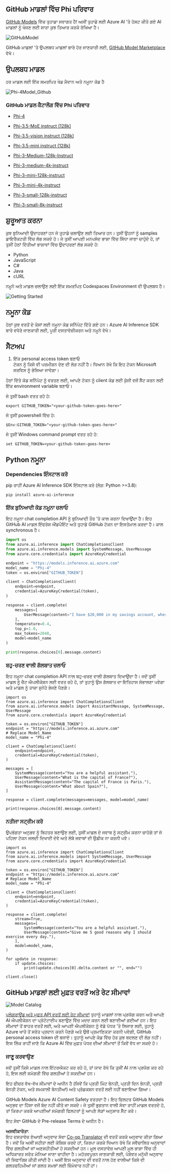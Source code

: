 <!--
CO_OP_TRANSLATOR_METADATA:
{
  "original_hash": "fb67a08b9fc911a10ed58081fadef416",
  "translation_date": "2025-05-09T08:46:41+00:00",
  "source_file": "md/01.Introduction/02/02.GitHubModel.md",
  "language_code": "pa"
}
-->
## GitHub ਮਾਡਲਾਂ ਵਿੱਚ Phi ਪਰਿਵਾਰ

[GitHub Models](https://github.com/marketplace/models) ਵਿੱਚ ਤੁਹਾਡਾ ਸਵਾਗਤ ਹੈ! ਅਸੀਂ ਤੁਹਾਡੇ ਲਈ Azure AI 'ਤੇ ਹੋਸਟ ਕੀਤੇ ਗਏ AI ਮਾਡਲਾਂ ਨੂੰ ਖੋਜਣ ਲਈ ਸਾਰਾ ਕੁਝ ਤਿਆਰ ਕਰਕੇ ਰੱਖਿਆ ਹੈ।

![GitHubModel](../../../../../translated_images/GitHub_ModelCatalog.4fc858ab26afe64c43f5e423ad0c5c733878bb536fdb027a5bcf1f80c41b0633.pa.png)

GitHub ਮਾਡਲਾਂ 'ਤੇ ਉਪਲਬਧ ਮਾਡਲਾਂ ਬਾਰੇ ਹੋਰ ਜਾਣਕਾਰੀ ਲਈ, [GitHub Model Marketplace](https://github.com/marketplace/models) ਵੇਖੋ।

## ਉਪਲਬਧ ਮਾਡਲ

ਹਰ ਮਾਡਲ ਲਈ ਇੱਕ ਸਮਰਪਿਤ ਖੇਡ ਮੈਦਾਨ ਅਤੇ ਨਮੂਨਾ ਕੋਡ ਹੈ

![Phi-4Model_Github](../../../../../translated_images/GitHub_ModelPlay.998e294f6ee69c3ca174c880b32af9feec4221d0d787de899ad9bb2da3b58981.pa.png)

### GitHub ਮਾਡਲ ਕੈਟਾਲੌਗ ਵਿੱਚ Phi ਪਰਿਵਾਰ

- [Phi-4](https://github.com/marketplace/models/azureml/Phi-4)

- [Phi-3.5-MoE instruct (128k)](https://github.com/marketplace/models/azureml/Phi-3-5-MoE-instruct)

- [Phi-3.5-vision instruct (128k)](https://github.com/marketplace/models/azureml/Phi-3-5-vision-instruct)

- [Phi-3.5-mini instruct (128k)](https://github.com/marketplace/models/azureml/Phi-3-5-mini-instruct)

- [Phi-3-Medium-128k-Instruct](https://github.com/marketplace/models/azureml/Phi-3-medium-128k-instruct)

- [Phi-3-medium-4k-instruct](https://github.com/marketplace/models/azureml/Phi-3-medium-4k-instruct)

- [Phi-3-mini-128k-instruct](https://github.com/marketplace/models/azureml/Phi-3-mini-128k-instruct)

- [Phi-3-mini-4k-instruct](https://github.com/marketplace/models/azureml/Phi-3-mini-4k-instruct)

- [Phi-3-small-128k-instruct](https://github.com/marketplace/models/azureml/Phi-3-small-128k-instruct)

- [Phi-3-small-8k-instruct](https://github.com/marketplace/models/azureml/Phi-3-small-8k-instruct)

## ਸ਼ੁਰੂਆਤ ਕਰਨਾ

ਕੁਝ ਬੁਨਿਆਦੀ ਉਦਾਹਰਣਾਂ ਹਨ ਜੋ ਤੁਹਾਡੇ ਚਲਾਉਣ ਲਈ ਤਿਆਰ ਹਨ। ਤੁਸੀਂ ਉਹਨਾਂ ਨੂੰ samples ਡਾਇਰੈਕਟਰੀ ਵਿੱਚ ਲੱਭ ਸਕਦੇ ਹੋ। ਜੇ ਤੁਸੀਂ ਆਪਣੀ ਮਨਪਸੰਦ ਭਾਸ਼ਾ ਵਿੱਚ ਸਿੱਧਾ ਜਾਣਾ ਚਾਹੁੰਦੇ ਹੋ, ਤਾਂ ਤੁਸੀਂ ਹੇਠਾਂ ਦਿੱਤੀਆਂ ਭਾਸ਼ਾਵਾਂ ਵਿੱਚ ਉਦਾਹਰਣਾਂ ਲੱਭ ਸਕਦੇ ਹੋ:

- Python  
- JavaScript  
- C#  
- Java  
- cURL  

ਨਮੂਨੇ ਅਤੇ ਮਾਡਲ ਚਲਾਉਣ ਲਈ ਇੱਕ ਸਮਰਪਿਤ Codespaces Environment ਵੀ ਉਪਲਬਧ ਹੈ।

![Getting Started](../../../../../translated_images/GitHub_ModelGetStarted.b4b839a081583da39bc976c2f0d8ac4603d3b8c23194b16cc9e0a1014f5611d0.pa.png)

## ਨਮੂਨਾ ਕੋਡ

ਹੇਠਾਂ ਕੁਝ ਵਰਤੋਂ ਦੇ ਕੇਸਾਂ ਲਈ ਨਮੂਨਾ ਕੋਡ ਸਨਿੱਪੇਟ ਦਿੱਤੇ ਗਏ ਹਨ। Azure AI Inference SDK ਬਾਰੇ ਵਧੇਰੇ ਜਾਣਕਾਰੀ ਲਈ, ਪੂਰੀ ਦਸਤਾਵੇਜ਼ੀਕਰਨ ਅਤੇ ਨਮੂਨੇ ਵੇਖੋ।

## ਸੈੱਟਅਪ

1. ਇੱਕ personal access token ਬਣਾਓ  
ਟੋਕਨ ਨੂੰ ਕਿਸੇ ਵੀ ਪਰਮੀਸ਼ਨ ਦੇਣ ਦੀ ਲੋੜ ਨਹੀਂ ਹੈ। ਧਿਆਨ ਰੱਖੋ ਕਿ ਇਹ ਟੋਕਨ Microsoft ਸਰਵਿਸ ਨੂੰ ਭੇਜਿਆ ਜਾਵੇਗਾ।

ਹੇਠਾਂ ਦਿੱਤੇ ਕੋਡ ਸਨਿੱਪੇਟ ਨੂੰ ਵਰਤਣ ਲਈ, ਆਪਣੇ ਟੋਕਨ ਨੂੰ client ਕੋਡ ਲਈ ਕੁੰਜੀ ਵਜੋਂ ਸੈੱਟ ਕਰਨ ਲਈ ਇੱਕ environment variable ਬਣਾਓ।

ਜੇ ਤੁਸੀਂ bash ਵਰਤ ਰਹੇ ਹੋ:  
```
export GITHUB_TOKEN="<your-github-token-goes-here>"
```  
ਜੇ ਤੁਸੀਂ powershell ਵਿੱਚ ਹੋ:  

```
$Env:GITHUB_TOKEN="<your-github-token-goes-here>"
```  

ਜੇ ਤੁਸੀਂ Windows command prompt ਵਰਤ ਰਹੇ ਹੋ:  

```
set GITHUB_TOKEN=<your-github-token-goes-here>
```  

## Python ਨਮੂਨਾ

### Dependencies ਇੰਸਟਾਲ ਕਰੋ  
pip ਰਾਹੀਂ Azure AI Inference SDK ਇੰਸਟਾਲ ਕਰੋ (ਲੋੜ: Python >=3.8):  

```
pip install azure-ai-inference
```  
### ਇੱਕ ਬੁਨਿਆਦੀ ਕੋਡ ਨਮੂਨਾ ਚਲਾਓ

ਇਹ ਨਮੂਨਾ chat completion API ਨੂੰ ਬੁਨਿਆਦੀ ਤੌਰ 'ਤੇ ਕਾਲ ਕਰਨਾ ਦਿਖਾਉਂਦਾ ਹੈ। ਇਹ GitHub AI ਮਾਡਲ ਇੰਫਰੰਸ ਐਂਡਪੌਇੰਟ ਅਤੇ ਤੁਹਾਡੇ GitHub ਟੋਕਨ ਦਾ ਇਸਤੇਮਾਲ ਕਰਦਾ ਹੈ। ਕਾਲ synchronous ਹੈ।

```python
import os
from azure.ai.inference import ChatCompletionsClient
from azure.ai.inference.models import SystemMessage, UserMessage
from azure.core.credentials import AzureKeyCredential

endpoint = "https://models.inference.ai.azure.com"
model_name = "Phi-4"
token = os.environ["GITHUB_TOKEN"]

client = ChatCompletionsClient(
    endpoint=endpoint,
    credential=AzureKeyCredential(token),
)

response = client.complete(
    messages=[
        UserMessage(content="I have $20,000 in my savings account, where I receive a 4% profit per year and payments twice a year. Can you please tell me how long it will take for me to become a millionaire? Also, can you please explain the math step by step as if you were explaining it to an uneducated person?"),
    ],
    temperature=0.4,
    top_p=1.0,
    max_tokens=2048,
    model=model_name
)

print(response.choices[0].message.content)
```

### ਬਹੁ-ਚਰਣ ਵਾਲੀ ਗੱਲਬਾਤ ਚਲਾਓ

ਇਹ ਨਮੂਨਾ chat completion API ਨਾਲ ਬਹੁ-ਚਰਣ ਵਾਲੀ ਗੱਲਬਾਤ ਦਿਖਾਉਂਦਾ ਹੈ। ਜਦੋਂ ਤੁਸੀਂ ਮਾਡਲ ਨੂੰ ਚੈਟ ਐਪਲੀਕੇਸ਼ਨ ਲਈ ਵਰਤ ਰਹੇ ਹੋ, ਤਾਂ ਤੁਹਾਨੂੰ ਉਸ ਗੱਲਬਾਤ ਦਾ ਇਤਿਹਾਸ ਸੰਭਾਲਣਾ ਪਵੇਗਾ ਅਤੇ ਮਾਡਲ ਨੂੰ ਤਾਜ਼ਾ ਸੁਨੇਹੇ ਭੇਜਣੇ ਪੈਣਗੇ।

```
import os
from azure.ai.inference import ChatCompletionsClient
from azure.ai.inference.models import AssistantMessage, SystemMessage, UserMessage
from azure.core.credentials import AzureKeyCredential

token = os.environ["GITHUB_TOKEN"]
endpoint = "https://models.inference.ai.azure.com"
# Replace Model_Name
model_name = "Phi-4"

client = ChatCompletionsClient(
    endpoint=endpoint,
    credential=AzureKeyCredential(token),
)

messages = [
    SystemMessage(content="You are a helpful assistant."),
    UserMessage(content="What is the capital of France?"),
    AssistantMessage(content="The capital of France is Paris."),
    UserMessage(content="What about Spain?"),
]

response = client.complete(messages=messages, model=model_name)

print(response.choices[0].message.content)
```

### ਨਤੀਜਾ ਸਟ੍ਰੀਮ ਕਰੋ

ਉਪਭੋਗਤਾ ਅਨੁਭਵ ਨੂੰ ਬਿਹਤਰ ਬਣਾਉਣ ਲਈ, ਤੁਸੀਂ ਮਾਡਲ ਦੇ ਜਵਾਬ ਨੂੰ ਸਟ੍ਰੀਮ ਕਰਨਾ ਚਾਹੋਗੇ ਤਾਂ ਜੋ ਪਹਿਲਾ ਟੋਕਨ ਜਲਦੀ ਦਿਖਾਈ ਦੇਵੇ ਅਤੇ ਲੰਬੇ ਜਵਾਬਾਂ ਦੀ ਉਡੀਕ ਨਾ ਕਰਨੀ ਪਵੇ।

```
import os
from azure.ai.inference import ChatCompletionsClient
from azure.ai.inference.models import SystemMessage, UserMessage
from azure.core.credentials import AzureKeyCredential

token = os.environ["GITHUB_TOKEN"]
endpoint = "https://models.inference.ai.azure.com"
# Replace Model_Name
model_name = "Phi-4"

client = ChatCompletionsClient(
    endpoint=endpoint,
    credential=AzureKeyCredential(token),
)

response = client.complete(
    stream=True,
    messages=[
        SystemMessage(content="You are a helpful assistant."),
        UserMessage(content="Give me 5 good reasons why I should exercise every day."),
    ],
    model=model_name,
)

for update in response:
    if update.choices:
        print(update.choices[0].delta.content or "", end="")

client.close()
```

## GitHub ਮਾਡਲਾਂ ਲਈ ਮੁਫ਼ਤ ਵਰਤੋਂ ਅਤੇ ਰੇਟ ਸੀਮਾਵਾਂ

![Model Catalog](../../../../../translated_images/GitHub_Model.0c2abb992151c5407046e2b763af51505ff709f04c0950785e0300fdc8c55a0c.pa.png)

[ਪਲੇਗਰਾਊਂਡ ਅਤੇ ਮੁਫ਼ਤ API ਵਰਤੋਂ ਲਈ ਰੇਟ ਸੀਮਾਵਾਂ](https://docs.github.com/en/github-models/prototyping-with-ai-models#rate-limits) ਤੁਹਾਨੂੰ ਮਾਡਲਾਂ ਨਾਲ ਪ੍ਰਯੋਗ ਕਰਨ ਅਤੇ ਆਪਣੇ AI ਐਪਲੀਕੇਸ਼ਨ ਦਾ ਪ੍ਰੋਟੋਟਾਈਪ ਬਣਾਉਣ ਵਿੱਚ ਮਦਦ ਕਰਨ ਲਈ ਬਣਾਈਆਂ ਗਈਆਂ ਹਨ। ਇਹ ਸੀਮਾਵਾਂ ਤੋਂ ਬਾਹਰ ਵਰਤੋਂ ਲਈ, ਅਤੇ ਆਪਣੀ ਐਪਲੀਕੇਸ਼ਨ ਨੂੰ ਵੱਡੇ ਪੱਧਰ 'ਤੇ ਲਿਜਾਣ ਲਈ, ਤੁਹਾਨੂੰ Azure ਖਾਤੇ ਤੋਂ ਸਰੋਤ ਪ੍ਰਦਾਨ ਕਰਨੇ ਪੈਣਗੇ ਅਤੇ ਉਥੋਂ ਪ੍ਰਮਾਣਿਕਤਾ ਕਰਨੀ ਪਵੇਗੀ, GitHub personal access token ਦੀ ਬਜਾਏ। ਤੁਹਾਨੂੰ ਆਪਣੇ ਕੋਡ ਵਿੱਚ ਹੋਰ ਕੁਝ ਬਦਲਣ ਦੀ ਲੋੜ ਨਹੀਂ। ਇਸ ਲਿੰਕ ਰਾਹੀਂ ਜਾਣੋ ਕਿ Azure AI ਵਿੱਚ ਮੁਫ਼ਤ ਪੱਧਰ ਦੀਆਂ ਸੀਮਾਵਾਂ ਤੋਂ ਕਿਵੇਂ ਵੱਧ ਜਾ ਸਕਦੇ ਹੋ।

### ਜਾਣੂ ਕਰਵਾਉਣ

ਜਦੋਂ ਤੁਸੀਂ ਕਿਸੇ ਮਾਡਲ ਨਾਲ ਇੰਟਰਐਕਟ ਕਰ ਰਹੇ ਹੋ, ਤਾਂ ਯਾਦ ਰੱਖੋ ਕਿ ਤੁਸੀਂ AI ਨਾਲ ਪ੍ਰਯੋਗ ਕਰ ਰਹੇ ਹੋ, ਇਸ ਲਈ ਸਮੱਗਰੀ ਵਿੱਚ ਗਲਤੀਆਂ ਹੋ ਸਕਦੀਆਂ ਹਨ।

ਇਹ ਫੀਚਰ ਵੱਖ-ਵੱਖ ਸੀਮਾਵਾਂ ਦੇ ਅਧੀਨ ਹੈ (ਜਿਵੇਂ ਕਿ ਪ੍ਰਤੀ ਮਿੰਟ ਬੇਨਤੀ, ਪ੍ਰਤੀ ਦਿਨ ਬੇਨਤੀ, ਪ੍ਰਤੀ ਬੇਨਤੀ ਟੋਕਨ, ਅਤੇ ਸਮਕਾਲੀ ਬੇਨਤੀਆਂ) ਅਤੇ ਪ੍ਰੋਡਕਸ਼ਨ ਵਰਤੋਂ ਲਈ ਨਹੀਂ ਬਣਾਇਆ ਗਿਆ।

GitHub Models Azure AI Content Safety ਵਰਤਦਾ ਹੈ। ਇਹ ਫਿਲਟਰ GitHub Models ਅਨੁਭਵ ਦਾ ਹਿੱਸਾ ਵਜੋਂ ਬੰਦ ਨਹੀਂ ਕੀਤੇ ਜਾ ਸਕਦੇ। ਜੇ ਤੁਸੀਂ ਭੁਗਤਾਨ ਵਾਲੀ ਸੇਵਾ ਰਾਹੀਂ ਮਾਡਲ ਵਰਤਦੇ ਹੋ, ਤਾਂ ਕਿਰਪਾ ਕਰਕੇ ਆਪਣੀਆਂ ਸਮੱਗਰੀ ਫਿਲਟਰਾਂ ਨੂੰ ਆਪਣੇ ਲੋੜਾਂ ਅਨੁਸਾਰ ਸੈੱਟ ਕਰੋ।

ਇਹ ਸੇਵਾ GitHub ਦੇ Pre-release Terms ਦੇ ਅਧੀਨ ਹੈ।

**ਅਸਵੀਕਾਰੋਤਾ**:  
ਇਹ ਦਸਤਾਵੇਜ਼ ਏਆਈ ਅਨੁਵਾਦ ਸੇਵਾ [Co-op Translator](https://github.com/Azure/co-op-translator) ਦੀ ਵਰਤੋਂ ਕਰਕੇ ਅਨੁਵਾਦ ਕੀਤਾ ਗਿਆ ਹੈ। ਜਦੋਂ ਕਿ ਅਸੀਂ ਸਹੀਤਾ ਲਈ ਕੋਸ਼ਿਸ਼ ਕਰਦੇ ਹਾਂ, ਕਿਰਪਾ ਕਰਕੇ ਧਿਆਨ ਰੱਖੋ ਕਿ ਸਵੈਚਾਲਿਤ ਅਨੁਵਾਦਾਂ ਵਿੱਚ ਗਲਤੀਆਂ ਜਾਂ ਅਣਸਹੀਤੀਆਂ ਹੋ ਸਕਦੀਆਂ ਹਨ। ਮੂਲ ਦਸਤਾਵੇਜ਼ ਆਪਣੀ ਮੂਲ ਭਾਸ਼ਾ ਵਿੱਚ ਹੀ ਅਧਿਕਾਰਤ ਸਰੋਤ ਮੰਨਿਆ ਜਾਣਾ ਚਾਹੀਦਾ ਹੈ। ਮਹੱਤਵਪੂਰਨ ਜਾਣਕਾਰੀ ਲਈ, ਪੇਸ਼ੇਵਰ ਮਨੁੱਖੀ ਅਨੁਵਾਦ ਦੀ ਸਿਫਾਰਿਸ਼ ਕੀਤੀ ਜਾਂਦੀ ਹੈ। ਅਸੀਂ ਇਸ ਅਨੁਵਾਦ ਦੀ ਵਰਤੋਂ ਨਾਲ ਹੋਣ ਵਾਲੀਆਂ ਕਿਸੇ ਵੀ ਗਲਤਫਹਿਮੀਆਂ ਜਾਂ ਗਲਤ ਸਮਝਾਂ ਲਈ ਜ਼ਿੰਮੇਵਾਰ ਨਹੀਂ ਹਾਂ।